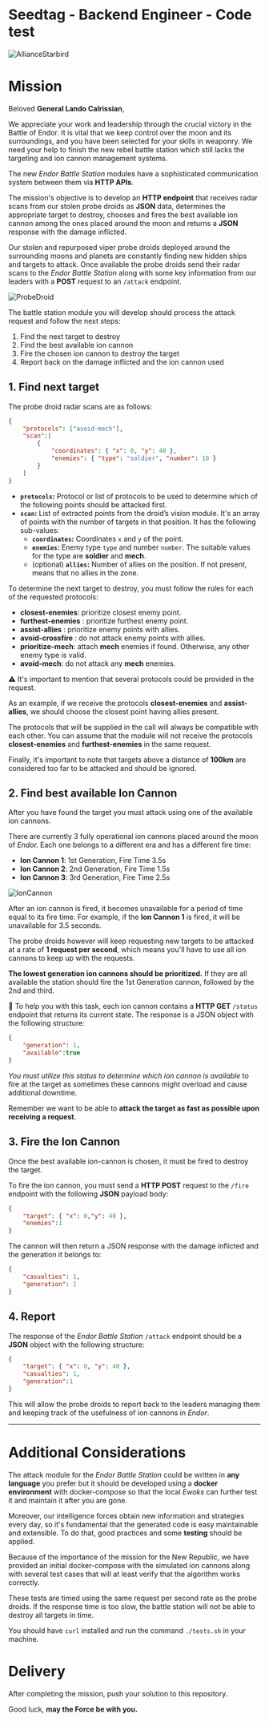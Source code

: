 # Seedtag - Backend Engineer - Code test

![AllianceStarbird](assets/alliance-logo.png)

# Mission

Beloved **General Lando Calrissian**,

We appreciate your work and leadership through the crucial victory in the Battle of Endor. It is vital that we keep control over the moon and its surroundings, and you have been selected for your skills in weaponry. We need your help to finish the new rebel battle station which still lacks the targeting and ion cannon management systems.

The new *Endor Battle Station* modules have a sophisticated communication system between them via **HTTP APIs**.

The mission's objective is to develop an **HTTP endpoint** that receives radar scans from our stolen probe droids as **JSON** data, determines the appropriate target to destroy, chooses and fires the best available ion cannon among the ones placed around the moon and returns a **JSON** response with the damage inflicted.

Our stolen and repurposed viper probe droids deployed around the surrounding moons and planets are constantly finding new hidden ships and targets to attack. Once available the probe droids send their radar scans to the *Endor Battle Station* along with some key information from our leaders with a **POST** request to an `/attack` endpoint.

![ProbeDroid](assets/probe-droid.png)

The battle station module you will develop should process the attack request and follow the next steps:

  1. Find the next target to destroy
  2. Find the best available ion cannon
  3. Fire the chosen ion cannon to destroy the target
  4. Report back on the damage inflicted and the ion cannon used

## 1. Find next target

The probe droid radar scans are as follows:

```json
{
	"protocols": ["avoid-mech"],
	"scan":[
		{
			"coordinates": { "x": 0, "y": 40 },
			"enemies": { "type": "soldier", "number": 10 }
		}
	]
}
```

- **`protocols`:** Protocol or list of protocols to be used to determine which of the following points should be attacked first.
- **`scan`:** List of extracted points from the droid’s vision module. It's an array of points with the number of targets in that position. It has the following sub-values:
    - **`coordinates`:** Coordinates `x` and `y` of the point.
    - **`enemies`:** Enemy type `type` and number `number`. The suitable values for the type are **soldier** and **mech**.
    - (optional) **`allies`:**  Number of allies on the position. If not present, means that no allies in the zone.

To determine the next target to destroy, you must follow the rules for each of the requested protocols:

- **closest-enemies**: prioritize closest enemy point.
- **furthest-enemies** : prioritize furthest enemy point.
- **assist-allies** : prioritize enemy points with allies.
- **avoid-crossfire** : do not attack enemy points with allies.
- **prioritize-mech**: attach **mech** enemies if found. Otherwise, any other enemy type is valid.
- **avoid-mech**: do not attack any **mech** enemies.

<aside>
⚠️ It's important to mention that several protocols could be provided in the request.

</aside>

As an example, if we receive the protocols **closest-enemies** and **assist-allies**, we should choose the closest point having allies present.

The protocols that will be supplied in the call will always be compatible with each other. You can assume that the module will not receive the protocols **closest-enemies** and **furthest-enemies** in the same request.

Finally, it's important to note that targets above a distance of **100km** are considered too far to be attacked and should be ignored.

## 2. Find best available Ion Cannon

After you have found the target you must attack using one of the available ion cannons.

There are currently 3 fully operational ion cannons placed around the moon of *Endor.* Each one belongs to a different era and has a different fire time:

- **Ion Cannon 1**: 1st Generation, Fire Time 3.5s
- **Ion Cannon 2**: 2nd Generation, Fire Time 1.5s
- **Ion Cannon 3**: 3rd Generation, Fire Time 2.5s

![IonCannon](assets/ion-cannon.png)

After an ion cannon is fired, it becomes unavailable for a period of time equal to its fire time. For example, if the **Ion Cannon 1** is fired, it will be unavailable for 3.5 seconds.

The probe droids however will keep requesting new targets to be attacked at a rate of **1 request per second**, which means you'll have to use all ion cannons to keep up with the requests.

**The lowest generation ion cannons should be prioritized.** If they are all available the station should fire the 1st Generation cannon, followed by the 2nd and third.

🔧 To help you with this task, each ion cannon contains a **HTTP GET** `/status` endpoint that returns its current state. The response is a JSON object with the following structure:

```json
{
	"generation": 1,
	"available":true
}
```

*You must utilize this status to determine which ion cannon is available* to fire at the target as sometimes these cannons might overload and cause additional downtime.

Remember we want to be able to **attack the target as fast as possible upon receiving a request**.

## 3. Fire the Ion Cannon

Once the best available ion-cannon is chosen, it must be fired to destroy the target.

To fire the ion cannon, you must send a **HTTP POST** request to the `/fire` endpoint with the following **JSON** payload body:

```json
{
	"target": { "x": 0,"y": 40 },
	"enemies":1
}
```

The cannon will then return a JSON response with the damage inflicted and the generation it belongs to:

```json
{
	"casualties": 1,
	"generation": 1
}
```

## 4. Report

The response of the *Endor Battle Station* `/attack` endpoint should be a **JSON** object with the following structure:

```json
{
	"target": { "x": 0, "y": 40 },
	"casualties": 1,
	"generation":1
}
```

This will allow the probe droids to report back to the leaders managing them and keeping track of the usefulness of ion cannons in *Endor*.

---

# Additional Considerations

The attack module for the *Endor Battle Station* could be written in **any language** you prefer but it should be developed using a **docker environment** with docker-compose so that the local *Ewoks* can further test it and maintain it after you are gone.

Moreover, our intelligence forces obtain new information and strategies every day, so it's fundamental that the generated code is easy maintainable and extensible. To do that, good practices and some **testing** should be applied.

Because of the importance of the mission for the New Republic, we have provided an initial docker-compose with the simulated ion cannons along with several test cases that will at least verify that the algorithm works correctly.

These tests are timed using the same request per second rate as the probe droids. If the response time is too slow, the battle station will not be able to destroy all targets in time.

You should have `curl` installed and run the command `./tests.sh` in your machine.

# Delivery

After completing the mission, push your solution to this repository.

Good luck, **may the Force be with you.**
